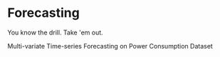 # Forecasting
You know the drill. Take 'em out.

Multi-variate Time-series Forecasting on Power Consumption Dataset
